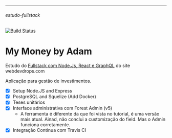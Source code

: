 -----
###### estudo-fullstack 
[![Build Status](https://travis-ci.org/adaolima/estudo-fullstack.svg?branch=master)](https://travis-ci.org/adaolima/estudo-fullstack)

# My Money by Adam

Estudo do [Fullstack com Node.Js, React e GraphQL](https://www.webdevdrops.com/fullstack-node-react-graphql-introducao-2c2f18c757c4/) do site webdevdrops.com

Aplicação para gestão de investimentos.

- [x] Setup Node.JS and Express
- [x] PostgreSQL and Squelize (Add Docker)
- [x] Teses unitários
- [x] Interface administrativa com Forest Admin (v5)
  - A ferramenta é diferente da que foi vista no tutorial, é uma versão mais atual.
  Ainad, não conclui a customização do field. Mas o Admin funciona corretamente.
- [x] Integração Contínua com Travis CI